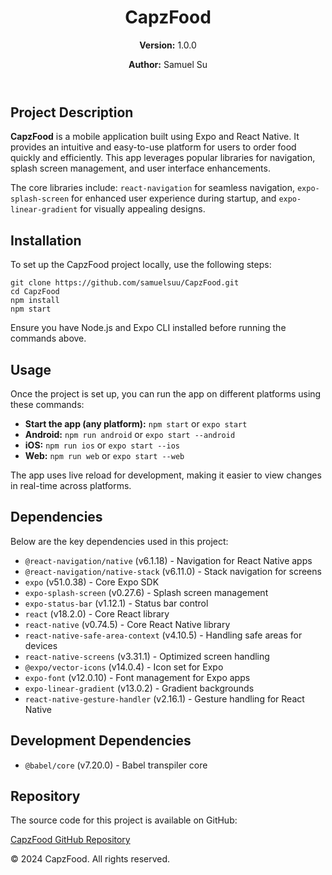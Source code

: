 <!DOCTYPE html>
<html lang="en">
<head>
  <meta charset="UTF-8">
  <meta name="viewport" content="width=device-width, initial-scale=1.0">
  <meta name="description" content="CapzFood - A mobile food ordering application built with Expo and React Native.">
  <meta name="author" content="Samuel Suu">
  <meta name="keywords" content="CapzFood, food ordering app, React Native, Expo, mobile app">
</head>
<body>

  <!-- Header Section -->
  <header>
    <h1>CapzFood</h1>
    <p><strong>Version:</strong> 1.0.0</p>
    <p><strong>Author:</strong> Samuel Su</p>
  </header>

  <!-- Project Description -->
  <section id="description">
    <h2>Project Description</h2>
    <p>
      <strong>CapzFood</strong> is a mobile application built using Expo and React Native. 
      It provides an intuitive and easy-to-use platform for users to order food quickly and efficiently. 
      This app leverages popular libraries for navigation, splash screen management, and user interface enhancements.
    </p>
    <p>
      The core libraries include:
      <code>react-navigation</code> for seamless navigation,
      <code>expo-splash-screen</code> for enhanced user experience during startup, and 
      <code>expo-linear-gradient</code> for visually appealing designs.
    </p>
  </section>

  <!-- Installation Instructions -->
  <section id="installation">
    <h2>Installation</h2>
    <p>To set up the CapzFood project locally, use the following steps:</p>
    <pre><code>git clone https://github.com/samuelsuu/CapzFood.git
cd CapzFood
npm install
npm start</code></pre>
    <p>Ensure you have Node.js and Expo CLI installed before running the commands above.</p>
  </section>

  <!-- Usage Section -->
  <section id="usage">
    <h2>Usage</h2>
    <p>Once the project is set up, you can run the app on different platforms using these commands:</p>
    <ul>
      <li><strong>Start the app (any platform):</strong> <code>npm start</code> or <code>expo start</code></li>
      <li><strong>Android:</strong> <code>npm run android</code> or <code>expo start --android</code></li>
      <li><strong>iOS:</strong> <code>npm run ios</code> or <code>expo start --ios</code></li>
      <li><strong>Web:</strong> <code>npm run web</code> or <code>expo start --web</code></li>
    </ul>
    <p>
      The app uses live reload for development, making it easier to view changes in real-time across platforms.
    </p>
  </section>

  <!-- Dependencies Section -->
  <section id="dependencies">
    <h2>Dependencies</h2>
    <p>Below are the key dependencies used in this project:</p>
    <ul>
      <li><code>@react-navigation/native</code> (v6.1.18) - Navigation for React Native apps</li>
      <li><code>@react-navigation/native-stack</code> (v6.11.0) - Stack navigation for screens</li>
      <li><code>expo</code> (v51.0.38) - Core Expo SDK</li>
      <li><code>expo-splash-screen</code> (v0.27.6) - Splash screen management</li>
      <li><code>expo-status-bar</code> (v1.12.1) - Status bar control</li>
      <li><code>react</code> (v18.2.0) - Core React library</li>
      <li><code>react-native</code> (v0.74.5) - Core React Native library</li>
      <li><code>react-native-safe-area-context</code> (v4.10.5) - Handling safe areas for devices</li>
      <li><code>react-native-screens</code> (v3.31.1) - Optimized screen handling</li>
      <li><code>@expo/vector-icons</code> (v14.0.4) - Icon set for Expo</li>
      <li><code>expo-font</code> (v12.0.10) - Font management for Expo apps</li>
      <li><code>expo-linear-gradient</code> (v13.0.2) - Gradient backgrounds</li>
      <li><code>react-native-gesture-handler</code> (v2.16.1) - Gesture handling for React Native</li>
    </ul>
  </section>

  <!-- Development Dependencies -->
  <section id="dev-dependencies">
    <h2>Development Dependencies</h2>
    <ul>
      <li><code>@babel/core</code> (v7.20.0) - Babel transpiler core</li>
    </ul>
  </section>

  <!-- Repository Link -->
  <section id="repository">
    <h2>Repository</h2>
    <p>The source code for this project is available on GitHub:</p>
    <p><a href="https://github.com/samuelsuu/CapzFood.git" target="_blank">CapzFood GitHub Repository</a></p>
  </section>

  <!-- Footer -->
  <footer>
    <p>&copy; 2024 CapzFood. All rights reserved.</p>
  </footer>

</body>
</html>
